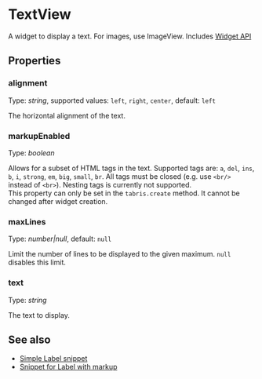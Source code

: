 ---
---
# TextView
A widget to display a text. For images, use ImageView.
Includes [Widget API](Widget.md)

## Properties
### alignment
Type: *string*, supported values: `left`, `right`, `center`, default: `left`

The horizontal alignment of the text.
### markupEnabled
Type: *boolean*

Allows for a subset of HTML tags in the text. Supported tags are: `a`, `del`, `ins`, `b`, `i`, `strong`, `em`, `big`, `small`, `br`. All tags must be closed (e.g. use `<br/>` instead of `<br>`). Nesting tags is currently not supported.<br/>This property can only be set in the `tabris.create` method. It cannot be changed after widget creation.
### maxLines
Type: *number|null*, default: `null`

Limit the number of lines to be displayed to the given maximum. `null` disables this limit.
### text
Type: *string*

The text to display.

## See also
- [Simple Label snippet](https://github.com/eclipsesource/tabris-js/blob/v1.1.0/snippets/textview/textview.js)
- [Snippet for Label with markup](https://github.com/eclipsesource/tabris-js/blob/v1.1.0/snippets/textview-markup/textview-markup.js)
